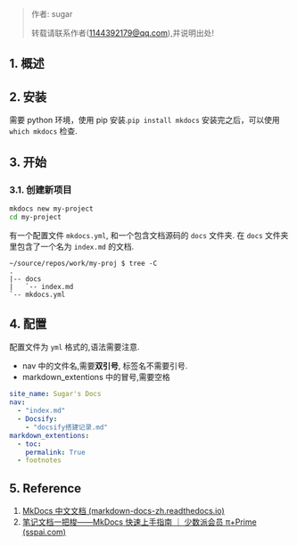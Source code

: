 
> 作者: sugar
> 
> 转载请联系作者(1144392179@qq.com),并说明出处!


## 1. 概述

## 2. 安装
需要 python 环境，使用 pip 安装.`pip install mkdocs`
安装完之后，可以使用 `which mkdocs` 检查.

## 3. 开始

### 3.1. 创建新项目

```bash
mkdocs new my-project
cd my-project
```

有一个配置文件 `mkdocs.yml`, 和一个包含文档源码的 `docs` 文件夹. 在 `docs` 文件夹里包含了一个名为 `index.md` 的文档.

```
~/source/repos/work/my-proj $ tree -C
.
|-- docs
|   `-- index.md
`-- mkdocs.yml

```




## 4. 配置
配置文件为 `yml` 格式的,语法需要注意.
- nav 中的文件名,需要**双引号**, 标签名不需要引号.
- markdown_extentions 中的冒号,需要空格
```yml
site_name: Sugar's Docs
nav:
  - "index.md"
  - Docsify:
    - "docsify搭建记录.md"
markdown_extentions:
  - toc:
    permalink: True
  - footnotes

```

## 5. Reference
1. [MkDocs 中文文档 (markdown-docs-zh.readthedocs.io)](https://markdown-docs-zh.readthedocs.io/zh_CN/latest/)
2. [笔记文档一把梭——MkDocs 快速上手指南 ｜ 少数派会员 π+Prime (sspai.com)](https://sspai.com/prime/story/mkdocs-primer)